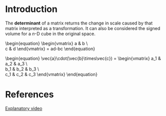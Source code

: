 # Introduction

The **determinant** of a matrix returns the change in scale caused by that matrix interpreted as a transformation. It can also be considered the signed volume for a $n$-D cube in the original space.

\begin{equation}
\begin{vmatrix}
a & b \\\
c & d
\end{vmatrix} = ad-bc
\end{equation}


\begin{equation}
\vec{a}\cdot(\vec{b}\times\vec{c}) = \begin{vmatrix}
a_1 & a_2 & a_3 \\\
b_1 & b_2 & b_3 \\\
c_1 & c_2 & c_3
\end{vmatrix}
\end{equation}

# References

[Explanatory video](https://youtu.be/Ip3X9LOh2dk)